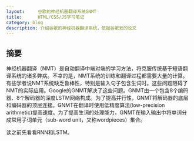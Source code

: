 ```yaml
---
layout:     谷歌的神经机器翻译系统GNMT
title:      HTML/CSS/JS学习笔记
category: blog
description: 介绍谷歌的神经机器翻译系统，依据谷歌发的论文
---
```


## 摘要   
神经机器翻译（NMT）是自动翻译中端对端的学习方法，将克服传统基于短语翻译系统的诸多弊病。不幸的是，NMT系统的训练和翻译过程都需要大量的计算。有些学者说NMT系统缺乏鲁棒性，特别是输入句子包含生词时。这些问题阻碍了NMT的实际应用。Google的GNMT解决了这些问题。GNMT由一个包含8个编码器、8个解码器的深度LSTM网络构成。为了提高并行性，GNMT将解码器的底层和编码器的顶层连接。GNMT在翻译时使用低精度算法(low-precision arithmetic)提高速度。为了提高生词的处理能力，GNMT在输入输出中将单词分成常用子词单元（sub-word unit，又称wordpieces）集合。    


读之前先看看RNN和LSTM。